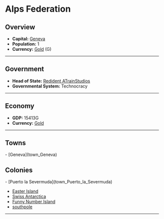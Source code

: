 # <!--NAME-->Alps Federation<!--NAME-->

## Overview

- **Capital:** <!--CAPITAL_LINK-->[Geneva](town_Geneva)<!--CAPITAL_LINK-->
- **Population:** <!--POPULATION-->1<!--POPULATION-->
- **Currency:** <!--CURRENCY_LINK-->[Gold](currency_Gold)<!--CURRENCY_LINK--> (<!--CURRENCY_ABV-->G<!--CURRENCY_ABV-->)

---

## Government

- **Head of State:** <!--LEADER_TITLE_LINK-->[Redident ATrainStudios](user_ATrainStudios)<!--LEADER_TITLE_LINK-->
- **Governmental System:** <!--GOVERNMENT-->Technocracy<!--GOVERNMENT-->

---

## Economy

- **GDP:** <!--GDP-->15413G<!--GDP-->
- **Currency:** <!--CURRENCY_LINK-->[Gold](currency_Gold)<!--CURRENCY_LINK-->

---

## Towns

<!--TOWNS-->- [Geneva](town_Geneva)<!--TOWNS-->

## Colonies

<!--COLONIES-->- [Puerto la Severmuda](town_Puerto_la_Severmuda)
- [Easter Island](town_Easter_Island)
- [Swiss Antarctica](town_Swiss_Antarctica)
- [Funny Number Island](town_Funny_Number_Island)
- [southpole](town_southpole)<!--COLONIES-->

---